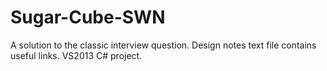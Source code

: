 Sugar-Cube-SWN
==============

A solution to the classic interview question.  Design notes text file contains useful links.  VS2013 C# project.
